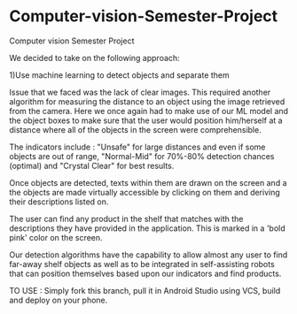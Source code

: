 # Computer-vision-Semester-Project
Computer vision Semester Project


We decided to take on the following approach:

1)Use machine learning to detect objects and separate them

Issue that we faced was the lack of clear images. This required another algorithm for measuring the distance to an object using the image retrieved from the camera. Here we once again had to make use of our ML model and the object boxes to make sure that the user would position him/herself at a distance where all of the objects in the screen were comprehensible.

The indicators include : "Unsafe" for large distances and even if some objects are out of range, "Normal-Mid" for 70%-80% detection chances (optimal) and "Crystal Clear" for best results.

Once objects are detected, texts within them are drawn on the screen and a the objects are made virtually accessible by clicking on them and deriving their descriptions listed on.

The user can find any product in the shelf that matches with the descriptions they have provided in the application. This is marked in a 'bold pink' color on the screen.

Our detection algorithms have the capability to allow almost any user to find far-away shelf objects as well as to be integrated in self-assisting robots that can position themselves based upon our indicators and find products. 

TO USE : 
Simply fork this branch, pull it in Android Studio using VCS, build and deploy on your phone.
